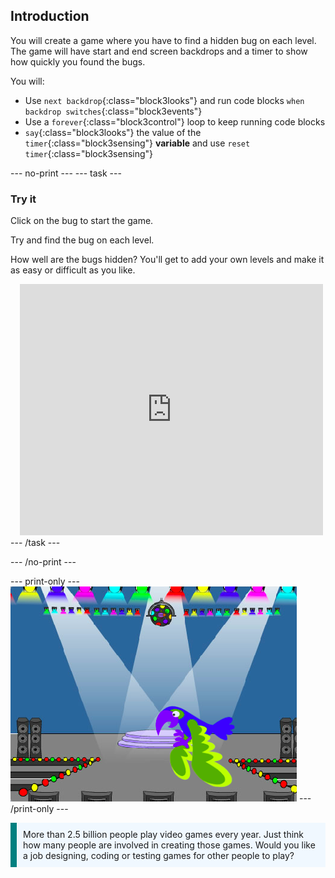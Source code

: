 ## Introduction

You will create a game where you have to find a hidden bug on each level. The game will have start and end screen backdrops and a timer to show how quickly you found the bugs. 

You will:
+ Use `next backdrop`{:class="block3looks"} and run code blocks `when backdrop switches`{:class="block3events"}
+ Use a `forever`{:class="block3control"} loop to keep running code blocks
+ `say`{:class="block3looks"} the value of the `timer`{:class="block3sensing"} **variable** and use `reset timer`{:class="block3sensing"}

--- no-print ---
--- task --- 
### Try it
<div style="display: flex; flex-wrap: wrap">
<div style="flex-basis: 200px; flex-grow: 1">  
Click on the bug to start the game.

Try and find the bug on each level.

How well are the bugs hidden? You'll get to add your own levels and make it as easy or difficult as you like.

</div>
<div class="scratch-preview" style="margin-left: 15px;">
  <iframe allowtransparency="true" width="485" height="402" src="https://scratch.mit.edu/projects/embed/486719939/?autostart=false" frameborder="0"></iframe>
</div>
</div>
--- /task ---

--- /no-print ---

--- print-only ---
![Complete project](images/showcase_static.png)
--- /print-only ---

<p style="border-left: solid; border-width:10px; border-color: teal; background-color: aliceblue; padding: 10px;">
More than 2.5 billion people play video games every year. Just think how many people are involved in creating those games. Would you like a job designing, coding or testing games for other people to play? 
</p>
